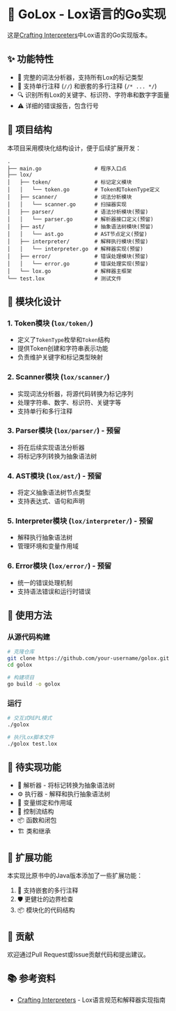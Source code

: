 # 🚀 GoLox - Lox语言的Go实现

这是[Crafting Interpreters](https://craftinginterpreters.fullstack.org.cn/)中Lox语言的Go实现版本。

## ✨ 功能特性

- 📝 完整的词法分析器，支持所有Lox的标记类型
- 💬 支持单行注释 (`//`) 和嵌套的多行注释 (`/* ... */`)
- 🔍 识别所有Lox的关键字、标识符、字符串和数字字面量
- ⚠️ 详细的错误报告，包含行号

## 📂 项目结构

本项目采用模块化结构设计，便于后续扩展开发：

```
.
├── main.go                 # 程序入口点
├── lox/
│   ├── token/              # 标记定义模块
│   │   └── token.go        # Token和TokenType定义
│   ├── scanner/            # 词法分析模块
│   │   └── scanner.go      # 扫描器实现
│   ├── parser/             # 语法分析模块(预留)
│   │   └── parser.go       # 解析器接口定义(预留)
│   ├── ast/                # 抽象语法树模块(预留)
│   │   └── ast.go          # AST节点定义(预留)
│   ├── interpreter/        # 解释执行模块(预留)
│   │   └── interpreter.go  # 解释器实现(预留)
│   ├── error/              # 错误处理模块(预留)
│   │   └── error.go        # 错误处理实现(预留) 
│   └── lox.go              # 解释器主框架
└── test.lox                # 测试文件
```

## 🔧 模块化设计

### 1. Token模块 (`lox/token/`)
- 定义了`TokenType`枚举和`Token`结构
- 提供Token创建和字符串表示功能
- 负责维护关键字和标记类型映射

### 2. Scanner模块 (`lox/scanner/`)
- 实现词法分析器，将源代码转换为标记序列
- 处理字符串、数字、标识符、关键字等
- 支持单行和多行注释

### 3. Parser模块 (`lox/parser/`) - 预留
- 将在后续实现语法分析器
- 将标记序列转换为抽象语法树

### 4. AST模块 (`lox/ast/`) - 预留
- 将定义抽象语法树节点类型
- 支持表达式、语句和声明

### 5. Interpreter模块 (`lox/interpreter/`) - 预留
- 解释执行抽象语法树
- 管理环境和变量作用域

### 6. Error模块 (`lox/error/`) - 预留
- 统一的错误处理机制
- 支持语法错误和运行时错误

## 🚀 使用方法

### 从源代码构建

```bash
# 克隆仓库
git clone https://github.com/your-username/golox.git
cd golox

# 构建项目
go build -o golox
```

### 运行

```bash
# 交互式REPL模式
./golox

# 执行Lox脚本文件
./golox test.lox
```

## 📝 待实现功能

- 🧩 解析器 - 将标记转换为抽象语法树
- ⚙️ 执行器 - 解释和执行抽象语法树
- 🔄 变量绑定和作用域
- 🔀 控制流结构
- 📦 函数和闭包
- 🏗️ 类和继承

## 🌟 扩展功能

本实现比原书中的Java版本添加了一些扩展功能：

1. 🔄 支持嵌套的多行注释
2. 🛡️ 更健壮的边界检查
3. 📦 模块化的代码结构

## 👥 贡献

欢迎通过Pull Request或Issue贡献代码和提出建议。

## 📚 参考资料

- [Crafting Interpreters](https://craftinginterpreters.fullstack.org.cn/) - Lox语言规范和解释器实现指南 